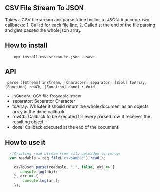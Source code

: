  

CSV File Stream To JSON
--------------

Takes a CSV file stream and parse it line by line to JSON. It accepts two callbacks: 1. Called for each file line, 2. Called at the end of the file parsing and gets passed the whole json array.
 

How to install
--------------

```batch
    npm install csv-stream-to-json --save
```

API
--------------

```batch
 parse ([Stream] inStream, [Character] separator, [Bool] toArray, [Function] rowCb, [Function] done) : Void
```

 - inStream: CSV file Readable strem
 - separator: Separator Character
 - toArray: Wheater it should return the whole document as an objects array in the done callback
 - rowCb: Callback to be executed for every parsed row. it receives the resulting object.
 - done: Callback executed at the end of the document.

How to use it
--------------


```javascript
  //Creating read stream from file uploaded to server
  var readable = req.file('csvsample').read();

    csvToJson.parse(readable, ",", false, obj => {
       console.log(obj);
    }, arr => {
        console.log(arr);
    });
```









